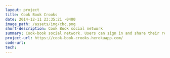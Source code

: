 ```yaml
---
layout: project
title: Cook Book Crooks
date: 2014-12-11 23:35:21 -0400
image_path: /assets/img/cbc.png
short-description: Cook Book social network
summary: Cook-book social network. Users can sign in and share their recipe's with the world!
project-url: https://cook-book-crooks.herokuapp.com/
code-url:
tech:
---
```


